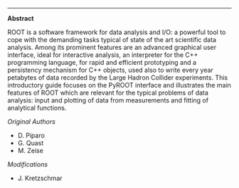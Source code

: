 ---------------------------------------

**Abstract**

ROOT is a software framework for data analysis and I/O: a powerful tool to cope
with the demanding tasks typical of state of the art scientific data analysis.
Among its prominent features are an advanced graphical user
interface, ideal for interactive analysis, an interpreter for the C++
programming language, for rapid and efficient prototyping and a
persistency mechanism for C++ objects, used also to write every year
petabytes of data recorded by the Large Hadron Collider experiments.
This introductory guide focuses on the PyROOT interface and
illustrates the main features of ROOT which are
relevant for the typical problems of data analysis: input and plotting of data
from measurements and fitting of analytical functions.

*Original Authors*
- D. Piparo
- G. Quast
- M. Zeise

*Modifications*
- J. Kretzschmar


